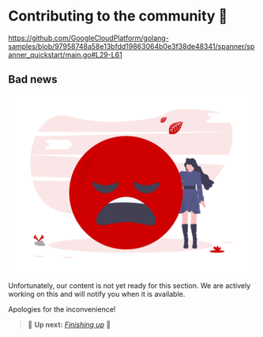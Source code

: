 # Contributing to the community 🖖

https://github.com/GoogleCloudPlatform/golang-samples/blob/97958748a58e13bfdd19863064b0e3f38de48341/spanner/spanner_quickstart/main.go#L29-L61

## Bad news

<img src="img/BadNews.png" width="500">

Unfortunately, our content is not yet ready for this section. We are actively working on this and will notify you when
it is available.

Apologies for the inconvenience!

[//]: # (> 👉 In this section, we aim to provide you with ___ on **alis.exchange**.)

[//]: # ()
[//]: # (If you face any difficulties in the process, check out the community Q&A and feel free to ask if your issue has not been dealt with yet.)

> 👟 **Up next:** _[Finishing up](/FinishingLine.md)_ 👏
